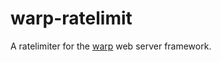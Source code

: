 # warp-ratelimit

A ratelimiter for the [warp](https://github.com/seanmonstar/warp) web server framework.
